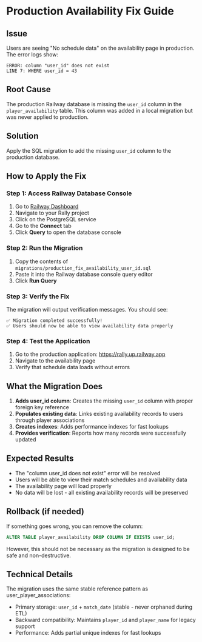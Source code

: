 # Production Availability Fix Guide

## Issue
Users are seeing "No schedule data" on the availability page in production. The error logs show:

```
ERROR: column "user_id" does not exist
LINE 7: WHERE user_id = 43
```

## Root Cause
The production Railway database is missing the `user_id` column in the `player_availability` table. This column was added in a local migration but was never applied to production.

## Solution
Apply the SQL migration to add the missing `user_id` column to the production database.

## How to Apply the Fix

### Step 1: Access Railway Database Console
1. Go to [Railway Dashboard](https://railway.app)
2. Navigate to your Rally project
3. Click on the PostgreSQL service
4. Go to the **Connect** tab
5. Click **Query** to open the database console

### Step 2: Run the Migration
1. Copy the contents of `migrations/production_fix_availability_user_id.sql`
2. Paste it into the Railway database console query editor
3. Click **Run Query**

### Step 3: Verify the Fix
The migration will output verification messages. You should see:
```
✅ Migration completed successfully!
✅ Users should now be able to view availability data properly
```

### Step 4: Test the Application
1. Go to the production application: https://rally.up.railway.app
2. Navigate to the availability page
3. Verify that schedule data loads without errors

## What the Migration Does

1. **Adds user_id column**: Creates the missing `user_id` column with proper foreign key reference
2. **Populates existing data**: Links existing availability records to users through player associations
3. **Creates indexes**: Adds performance indexes for fast lookups
4. **Provides verification**: Reports how many records were successfully updated

## Expected Results
- The "column user_id does not exist" error will be resolved
- Users will be able to view their match schedules and availability data
- The availability page will load properly
- No data will be lost - all existing availability records will be preserved

## Rollback (if needed)
If something goes wrong, you can remove the column:
```sql
ALTER TABLE player_availability DROP COLUMN IF EXISTS user_id;
```

However, this should not be necessary as the migration is designed to be safe and non-destructive.

## Technical Details
The migration uses the same stable reference pattern as user_player_associations:
- Primary storage: `user_id` + `match_date` (stable - never orphaned during ETL)
- Backward compatibility: Maintains `player_id` and `player_name` for legacy support
- Performance: Adds partial unique indexes for fast lookups 